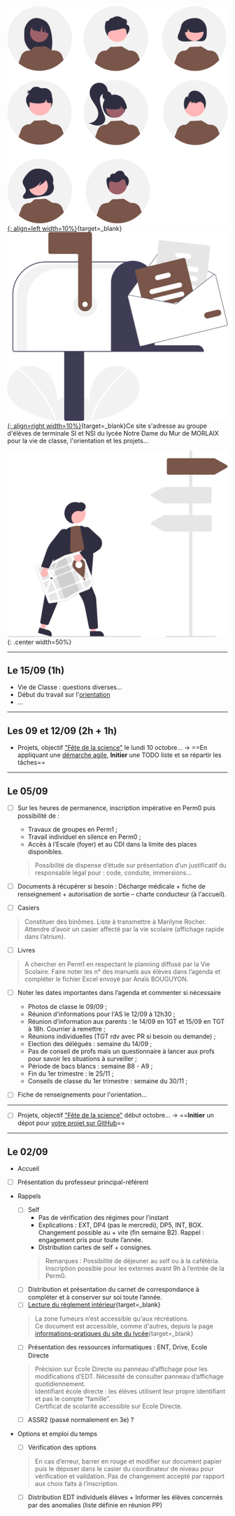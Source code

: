 
[![PJ](images/undraw_Team_re_0bfe.svg "# TEAM - TSI-NSI_2022-2023"){: align=left width=10%}](){target=_blank}[![PJ](images/undraw_Mailbox_re_dvds.svg "@ecmorlaix.fr"){: align=right width=10%}](mailto:@ecmorlaix.fr){target=_blank}Ce site s'adresse au groupe d'élèves de terminale SI et NSI du lycée Notre Dame du Mur de MORLAIX pour la vie de classe, l'orientation et les projets...

![board](images/undraw_right_direction_tge8.svg){: .center width=50%}

***
## Le 15/09 (1h)

- Vie de Classe : questions diverses...
- Début du travail sur l'[orientation](./orientation)
- ...

***
## Les 09 et 12/09 (2h + 1h)

- Projets, objectif ["Fête de la science"](./fete_de_la_science) le lundi 10 octobre... -> ==En appliquant une [démarche agile](./fete_de_la_science/#demarche), **Initier** une TODO liste et se répartir les tâches==

***
## Le 05/09

- [ ] Sur les heures de permanence, inscription impérative en Perm0 puis possibilité de :
    -	Travaux de groupes en Perm1 ;
    -	Travail individuel en silence en Perm0 ;
    -	Accès à l’Escale (foyer) et au CDI dans la limite des places disponibles.
    > Possibilité de dispense d’étude sur présentation d’un justificatif du responsable légal pour : code, conduite, immersions… 
- [ ] Documents à récupérer si besoin : Décharge médicale + fiche de renseignement + autorisation de sortie – charte conducteur (à l'accueil).

- [ ] Casiers
> Constituer des binômes. Liste à transmettre à Marilyne Rocher.
> Attendre d’avoir un casier affecté par la vie scolaire (affichage rapide dans l’atrium).

- [ ] Livres
> A chercher en Perm1 en respectant le planning diffusé par la Vie Scolaire.
> Faire noter les n° des manuels aux élèves dans l’agenda et compléter le fichier Excel envoyé par Anaïs BOUGUYON.

- [ ] Noter les dates importantes dans l’agenda et commenter si nécessaire
    - Photos de classe le 09/09 ;
    - Réunion d'informations pour l'AS le 12/09 à 12h30 ;
    - Réunion d’information aux parents :  le 14/09 en 1GT et 15/09 en TGT à 18h. Courrier à remettre ;
    - Réunions individuelles (TGT rdv avec PR si besoin ou demande) ;
    - Election des délégués : semaine du 14/09 ;
    - Pas de conseil de profs mais un questionnaire à lancer aux profs pour savoir les situations à surveiller ;
    - Période de bacs blancs : semaine B8 - A9 ;
    - Fin du 1er trimestre : le 25/11 ;  
    - Conseils de classe du 1er trimestre : semaine du 30/11 ;
    
- [ ] Fiche de renseignements pour l'orientation...
<!-- 
LISTE DES DOCUMENTS A PREVOIR

•	[x] Cartes de self dans le casier du PP
•	[x] Liste de classe avec groupes et options dans le mail
•	[x] EDT individuels dans le casier du PP
•	[x] Liste de classe pour casiers dans le casier du PP
•	[x] Courrier Réunion Parents 1GT-TGT dans le casier du PP
•	[x] Règlement intérieur via Ecole Directe
•	[x] Carnets de correspondance et règlement intérieur à récupérer en Perm1
•	[ ] Charte du conducteur à l'accueil -->

***

- [ ] Projets, objectif ["Fête de la science"](./fete_de_la_science) début octobre... -> ==**Initier** un dépot pour [votre projet sur GitHub](./github)==

***
## Le 02/09

- Accueil
- [ ] Présentation du professeur principal-référent
- Rappels
    -	[ ] Self
       -	Pas de vérification des régimes pour l’instant
       -	Explications : EXT, DP4 (pas le mercredi), DP5, INT, BOX. Changement possible au + vite (fin semaine B2). Rappel : engagement pris pour toute l’année.
       -	Distribution cartes de self + consignes.
      > Remarques : Possibilité de déjeuner au self ou à la cafétéria. Inscription possible pour les externes avant 9h à l’entrée de la Perm0.
    - [ ] Distribution et présentation du carnet de correspondance à compléter et à conserver sur soi toute l’année.
    - [ ] [Lecture du règlement intérieur](https://www.ecmorlaix.fr/uploads/2018/09/reglement-interieur-rentree-2022-lycee.pdf){target=_blank}
    > La zone fumeurs n’est accessible qu'aux récréations.  
    > Ce document est accessible, comme d'autres, depuis la page [informations-pratiques du site du lycée](https://www.ecmorlaix.fr/nos-etablissements/lycee-notre-dame-du-mur/informations-pratiques/){target=_blank}

    - [ ] Présentation des ressources informatiques : ENT, Drive, Ecole Directe
    > Précision sur Ecole Directe ou panneau d’affichage pour les modifications d’EDT. Nécessité de consulter panneau d’affichage quotidiennement.  
    > Identifiant école directe : les élèves utilisent leur propre identifiant et pas le compte “famille”.  
    > Certificat de scolarité accessible sur Ecole Directe.

    - [ ] ASSR2 (passé normalement en 3e) ?

-	Options et emploi du temps
    - [ ] Vérification des options
    > En cas d’erreur, barrer en rouge et modifier sur document papier puis le déposer dans le casier du coordinateur de niveau pour vérification et validation.
    > Pas de changement accepté par rapport aux choix faits à l’inscription.
    - [ ] Distribution EDT individuels élèves + Informer les élèves concernés par des anomalies (liste définie en réunion PP)




